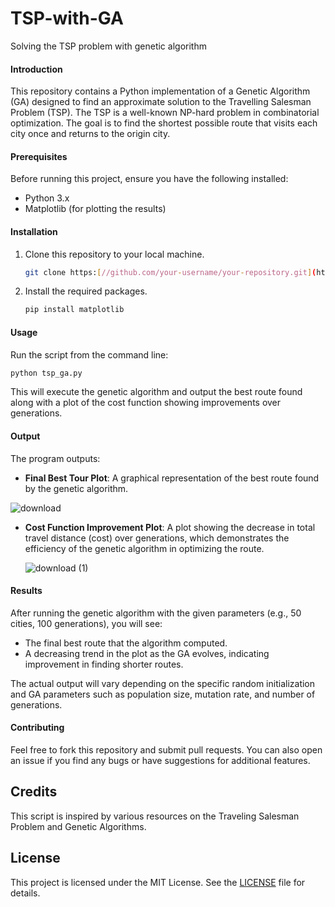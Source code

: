# TSP-with-GA
 Solving the TSP problem with genetic algorithm
#### Introduction
This repository contains a Python implementation of a Genetic Algorithm (GA) designed to find an approximate solution to the Travelling Salesman Problem (TSP). The TSP is a well-known NP-hard problem in combinatorial optimization. The goal is to find the shortest possible route that visits each city once and returns to the origin city.

#### Prerequisites
Before running this project, ensure you have the following installed:
- Python 3.x
- Matplotlib (for plotting the results)

#### Installation
1. Clone this repository to your local machine.
   ```bash
   git clone https:[//github.com/your-username/your-repository.git](https://github.com/Merfa2001/TSP-with-GA.git)
   ```
2. Install the required packages.
   ```bash
   pip install matplotlib
   ```

#### Usage
Run the script from the command line:
```bash
python tsp_ga.py
```

This will execute the genetic algorithm and output the best route found along with a plot of the cost function showing improvements over generations.

#### Output
The program outputs:
- **Final Best Tour Plot**: A graphical representation of the best route found by the genetic algorithm.
  
![download](https://github.com/Merfa2001/TSP-with-GA/assets/146805956/651617a6-11e3-4116-9e4f-bdb95a50956c)


- **Cost Function Improvement Plot**: A plot showing the decrease in total travel distance (cost) over generations, which demonstrates the efficiency of the genetic algorithm in optimizing the route.
  
  ![download (1)](https://github.com/Merfa2001/TSP-with-GA/assets/146805956/54bb4856-3178-4221-acf9-08dd56b35bc8)



#### Results
After running the genetic algorithm with the given parameters (e.g., 50 cities, 100 generations), you will see:
- The final best route that the algorithm computed.
- A decreasing trend in the plot as the GA evolves, indicating improvement in finding shorter routes.

The actual output will vary depending on the specific random initialization and GA parameters such as population size, mutation rate, and number of generations.

#### Contributing
Feel free to fork this repository and submit pull requests. You can also open an issue if you find any bugs or have suggestions for additional features.

## Credits

This script is inspired by various resources on the Traveling Salesman Problem and Genetic Algorithms.

## License

This project is licensed under the MIT License. See the [LICENSE](LICENSE) file for details.
